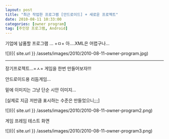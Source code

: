 ```yaml
---
layout: post
title: "최근 작업한 프로그램 [안드로이드] + 새로운 프로젝트"
date: 2010-08-11 10:33:00
categories: [owner program]
tag: [주인장 프로그램, Android]
---
```


기업에 납품할 프로그램 ... +ㅁ+ 아....XML은 어렵구나...

![]({{ site.url }} /assets/images/2010/2010-08-11-owner-program.jpg)

- - -

장기프로젝트...=ㅅ= 게임을 한번 만들어보자!!!

안드로이드용 리듬게임...

밑에 이미지는 그냥 단순 시안 이미지...

[실제로 지금 저만큼 표시하는 수준은 만들었으니;;;]

![]({{ site.url }} /assets/images/2010/2010-08-11-owner-program2.png)

게임 프레임 테스트 화면

![]({{ site.url }} /assets/images/2010/2010-08-11-owner-program3.png)